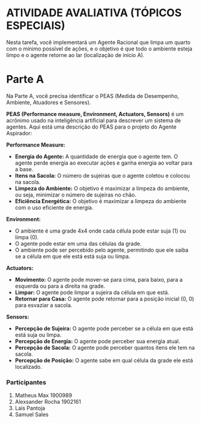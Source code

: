 # ATIVIDADE AVALIATIVA (TÓPICOS ESPECIAIS)

Nesta tarefa, você implementará um Agente Racional que limpa um quarto com o mínimo
possível de ações, e o objetivo é que todo o ambiente esteja limpo e o agente retorne ao lar
(localização de início A).

# Parte A

Na Parte A, você precisa identificar o PEAS (Medida de Desempenho, Ambiente, Atuadores e
Sensores).

**PEAS (Performance measure, Environment, Actuators, Sensors)** é um acrônimo usado na inteligência artificial para descrever um sistema de agentes. Aqui está uma descrição do PEAS para o projeto do Agente Aspirador:

**Performance Measure:**
- **Energia do Agente:** A quantidade de energia que o agente tem. O agente perde energia ao executar ações e ganha energia ao voltar para a base.
- **Itens na Sacola:** O número de sujeiras que o agente coletou e colocou na sacola.
- **Limpeza do Ambiente:** O objetivo é maximizar a limpeza do ambiente, ou seja, minimizar o número de sujeiras no chão.
- **Eficiência Energética:** O objetivo é maximizar a limpeza do ambiente com o uso eficiente de energia.

**Environment:**
- O ambiente é uma grade 4x4 onde cada célula pode estar suja (1) ou limpa (0).
- O agente pode estar em uma das células da grade.
- O ambiente pode ser percebido pelo agente, permitindo que ele saiba se a célula em que ele está está suja ou limpa.

**Actuators:**
- **Movimento:** O agente pode mover-se para cima, para baixo, para a esquerda ou para a direita na grade.
- **Limpar:** O agente pode limpar a sujeira da célula em que está.
- **Retornar para Casa:** O agente pode retornar para a posição inicial (0, 0) para esvaziar a sacola.

**Sensors:**
- **Percepção de Sujeira:** O agente pode perceber se a célula em que está está suja ou limpa.
- **Percepção de Energia:** O agente pode perceber sua energia atual.
- **Percepção de Sacola:** O agente pode perceber quantos itens ele tem na sacola.
- **Percepção de Posição:** O agente sabe em qual célula da grade ele está localizado.

### Participantes
1. Matheus Max 1900989
2. Alexsander Rocha 1902161
3. Laís Pantoja
4. Samuel Sales
